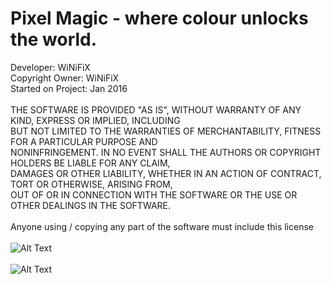 # Pixel Magic - where colour unlocks the world.

Developer: WiNiFiX<br>
Copyright Owner: WiNiFiX<br>
Started on Project: Jan 2016<br>
<br>
THE SOFTWARE IS PROVIDED "AS IS", WITHOUT WARRANTY OF ANY KIND, EXPRESS OR IMPLIED, INCLUDING<br>
BUT NOT LIMITED TO THE WARRANTIES OF MERCHANTABILITY, FITNESS FOR A PARTICULAR PURPOSE AND<br>
NONINFRINGEMENT. IN NO EVENT SHALL THE AUTHORS OR COPYRIGHT HOLDERS BE LIABLE FOR ANY CLAIM,<br>
DAMAGES OR OTHER LIABILITY, WHETHER IN AN ACTION OF CONTRACT, TORT OR OTHERWISE, ARISING FROM,<br>
OUT OF OR IN CONNECTION WITH THE SOFTWARE OR THE USE OR OTHER DEALINGS IN THE SOFTWARE.<br>
<br>
Anyone using / copying any part of the software must include this license<br>
<br>
![Alt Text](http://i.imgur.com/1nplBST.png)
<br>
<br>
![Alt Text](http://i.imgur.com/478ZRTS.png)
